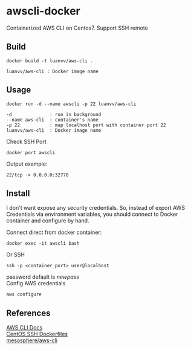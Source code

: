 # awscli-docker
Containerized AWS CLI on Centos7. Support SSH remote

## Build

```
docker build -t luanvv/aws-cli .
```

```
luanvv/aws-cli : Docker image name
```

## Usage

```
docker run -d --name awscli -p 22 luanvv/aws-cli
```

```
-d              : run in background
--name aws-cli  : container's name
-p 22           : map localhost port with container port 22
luanvv/aws-cli  : Docker image name
```

Check SSH Port

```
docker port awscli
```

Output example:

```
22/tcp -> 0.0.0.0:32770
```

## Install

I don't want expose any security credentials. So, instead of export AWS Credentials via environment variables, you should connect to Docker container and configure by hand.  

Connect direct from docker container:

```
docker exec -it awscli bash
```

Or SSH

```
ssh -p <container_port> user@localhost
```

password default is *newpass*  
Config AWS credentials

```
aws configure
```


## References

[AWS CLI Docs](https://aws.amazon.com/documentation/cli/)  
[CentOS SSH Dockerfiles](https://github.com/CentOS/CentOS-Dockerfiles/tree/master/ssh/centos7)  
[mesosphere/aws-cli](https://github.com/mesosphere/aws-cli)  


